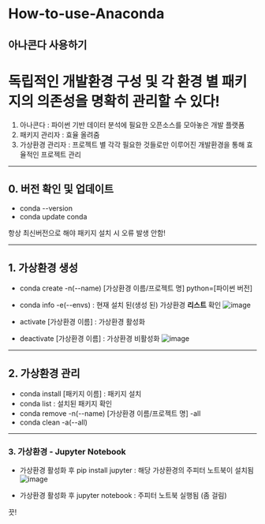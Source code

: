 # How-to-use-Anaconda
아나콘다 사용하기
----------------

<h1>독립적인 개발환경 구성 및 각 환경 별 패키지의 의존성을 명확히 관리할 수 있다!</h1>

1. 아나콘다 : 파이썬 기반 데이터 분석에 필요한 오픈소스를 모아놓은 개발 플랫폼
2. 패키지 관리자 : 효율 올려줌
3. 가상환경 관리자 : 프로젝트 별 각각 필요한 것들로만 이루어진 개발환경을 통해 효율적인 프로젝트 관리


--------------------

<h2>0. 버전 확인 및 업데이트</h2>

- conda --version
- conda update conda

항상 최신버전으로 해야 패키지 설치 시 오류 발생 안함!

----------------------

<h2>1. 가상환경 생성</h2>

- conda create -n(--name) [가상환경 이름/프로젝트 명] python=[파이썬 버전]

- conda info -e(--envs) : 현재 설치 된(생성 된) 가상환경 <b>리스트</b> 확인
![image](https://user-images.githubusercontent.com/61974613/110137000-b1f47b00-7e13-11eb-9f98-e6c4c0efb4a2.png)

- activate [가상환경 이름] : 가상환경 활성화
- deactivate [가상환경 이름] : 가상환경 비활성화
![image](https://user-images.githubusercontent.com/61974613/110137044-c0429700-7e13-11eb-8e0f-ccc84b24ccd0.png)

-----------------------

<h2>2. 가상환경 관리</h2>

- conda install [패키지 이름] : 패키지 설치
- conda list : 설치된 패키지 확인
- conda remove -n(--name) [가상환경 이름/프로젝트 명] -all
- conda clean -a(--all)

-------------------------

<h3>3. 가상환경 - Jupyter Notebook</h2>

- 가상환경 활성화 후 pip install jupyter : 해당 가상환경의 주피터 노트북이 설치됨
![image](https://user-images.githubusercontent.com/61974613/110137918-ba998100-7e14-11eb-86b9-fd9229802214.png)

- 가상환경 활성화 후 jupyter notebook : 주피터 노트북 실행됨 (좀 걸림)


끗!
